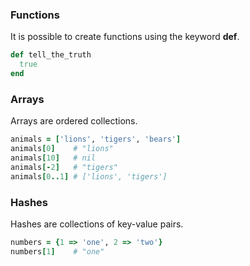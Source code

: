 ### Functions
It is possible to create functions using the keyword **def**.

```ruby
def tell_the_truth
  true
end
```

### Arrays
Arrays are ordered collections.

```ruby
animals = ['lions', 'tigers', 'bears']
animals[0]    # "lions"
animals[10]   # nil
animals[-2]   # "tigers"
animals[0..1] # ['lions', 'tigers']
```

### Hashes
Hashes are collections of key-value pairs.

```ruby
numbers = {1 => 'one', 2 => 'two'}
numbers[1]    # "one"
```
